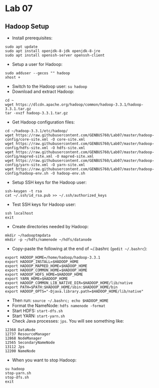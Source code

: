 # Lab 07

## Hadoop Setup

   * Install prerequisites:

```
sudo apt update
sudo apt install openjdk-8-jdk openjdk-8-jre
sudo apt install openssh-server openssh-client
```
   * Setup a user for Hadoop:

```
sudo adduser --gecos "" hadoop
xhost +
```
   
   * Switch to the Hadoop user: `su hadoop`
   * Download and extract Hadoop:

```
cd ~
wget https://dlcdn.apache.org/hadoop/common/hadoop-3.3.1/hadoop-3.3.1.tar.gz
tar -xvzf hadoop-3.3.1.tar.gz
```

   * Get Hadoop configuration files:

```
cd ~/hadoop-3.3.1/etc/hadoop/
wget https://raw.githubusercontent.com/GENBUS760/Lab07/master/hadoop-config/core-site.xml -O core-site.xml
wget https://raw.githubusercontent.com/GENBUS760/Lab07/master/hadoop-config/hdfs-site.xml -O hdfs-site.xml
wget https://raw.githubusercontent.com/GENBUS760/Lab07/master/hadoop-config/mapred-site.xml -O mapred-site.xml
wget https://raw.githubusercontent.com/GENBUS760/Lab07/master/hadoop-config/yarn-site.xml -O yarn-site.xml
wget https://raw.githubusercontent.com/GENBUS760/Lab07/master/hadoop-config/hadoop-env.sh -O hadoop-env.sh
```

   * Setup SSH keys for the Hadoop user:

```
ssh-keygen -t rsa
cat ~/.ssh/id_rsa.pub >> ~/.ssh/authorized_keys
```

   * Test SSH keys for Hadoop user:

```
ssh localhost
exit
```

   * Create directories needed by Hadoop:

```
mkdir ~/hadooptmpdata
mkdir -p ~/hdfs/namenode ~/hdfs/datanode
```

   * Copy-paste the following at the end of ~/.bashrc (`gedit ~/.bashrc`):

```
export HADOOP_HOME=/home/hadoop/hadoop-3.3.1
export HADOOP_INSTALL=$HADOOP_HOME
export HADOOP_MAPRED_HOME=$HADOOP_HOME
export HADOOP_COMMON_HOME=$HADOOP_HOME
export HADOOP_HDFS_HOME=$HADOOP_HOME
export YARN_HOME=$HADOOP_HOME
export HADOOP_COMMON_LIB_NATIVE_DIR=$HADOOP_HOME/lib/native
export PATH=$PATH:$HADOOP_HOME/sbin:$HADOOP_HOME/bin
export HADOOP_OPTS="-Djava.library.path=$HADOOP_HOME/lib/native"
```

   * Then run: `source ~/.bashrc; echo $HADOOP_HOME`
   * Format the NameNode: `hdfs namenode -format`
   * Start HDFS: `start-dfs.sh`
   * Start YARN: `start-yarn.sh`
   * Check Java processes: `jps`. You will see something like:

```
12368 DataNode
12737 ResourceManager
12868 NodeManager
12565 SecondaryNameNode
13112 Jps
12200 NameNode
```

   * When you want to stop Hadoop:

```
su hadoop
stop-yarn.sh
stop-dfs.sh
exit
```
